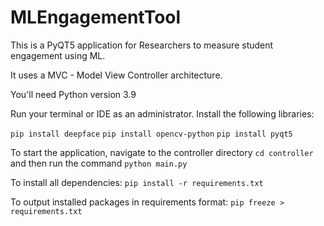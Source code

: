 # MLEngagementTool
This is a PyQT5 application for Researchers to measure student engagement using ML. 

It uses a MVC - Model View Controller architecture. 

You'll need Python version 3.9

Run your terminal or IDE as an administrator. 
Install the following libraries:

`pip install deepface`
`pip install opencv-python`
`pip install pyqt5`


To start the application, navigate to the controller directory `cd controller` and then
run the command `python main.py`

To install all dependencies: `pip install -r requirements.txt`

To output installed packages in requirements format: `pip freeze > requirements.txt`


